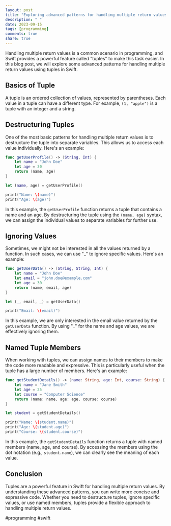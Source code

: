 ```yaml
---
layout: post
title: "Exploring advanced patterns for handling multiple return values with Swift Tuples."
description: " "
date: 2023-09-15
tags: [programming]
comments: true
share: true
---
```


Handling multiple return values is a common scenario in programming, and Swift provides a powerful feature called "tuples" to make this task easier. In this blog post, we will explore some advanced patterns for handling multiple return values using tuples in Swift.

## Basics of Tuple

A tuple is an ordered collection of values, represented by parentheses. Each value in a tuple can have a different type. For example, `(1, "apple")` is a tuple with an integer and a string.

## Destructuring Tuples

One of the most basic patterns for handling multiple return values is to destructure the tuple into separate variables. This allows us to access each value individually. Here's an example:

```swift
func getUserProfile() -> (String, Int) {
    let name = "John Doe"
    let age = 30
    return (name, age)
}

let (name, age) = getUserProfile()

print("Name: \(name)")
print("Age: \(age)")
```

In this example, the `getUserProfile` function returns a tuple that contains a name and an age. By destructuring the tuple using the `(name, age)` syntax, we can assign the individual values to separate variables for further use.

## Ignoring Values

Sometimes, we might not be interested in all the values returned by a function. In such cases, we can use "_" to ignore specific values. Here's an example:

```swift
func getUserData() -> (String, String, Int) {
    let name = "John Doe"
    let email = "john.doe@example.com"
    let age = 30
    return (name, email, age)
}

let (_, email, _) = getUserData()

print("Email: \(email)")
```

In this example, we are only interested in the email value returned by the `getUserData` function. By using "_" for the name and age values, we are effectively ignoring them.

## Named Tuple Members

When working with tuples, we can assign names to their members to make the code more readable and expressive. This is particularly useful when the tuple has a large number of members. Here's an example:

```swift
func getStudentDetails() -> (name: String, age: Int, course: String) {
    let name = "Jane Smith"
    let age = 25
    let course = "Computer Science"
    return (name: name, age: age, course: course)
}

let student = getStudentDetails()

print("Name: \(student.name)")
print("Age: \(student.age)")
print("Course: \(student.course)")
```

In this example, the `getStudentDetails` function returns a tuple with named members (name, age, and course). By accessing the members using the dot notation (e.g., `student.name`), we can clearly see the meaning of each value.

## Conclusion

Tuples are a powerful feature in Swift for handling multiple return values. By understanding these advanced patterns, you can write more concise and expressive code. Whether you need to destructure tuples, ignore specific values, or use named members, tuples provide a flexible approach to handling multiple return values.

#programming #swift